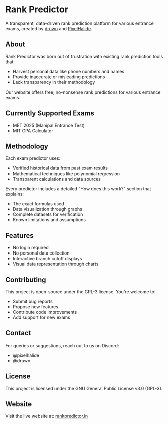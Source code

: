 # Rank Predictor

A transparent, data-driven rank prediction platform for various entrance exams, created by [druwn](https://github.com/druwn) and [PixelHalide](https://github.com/PixelHalide).

## About

Rank Predictor was born out of frustration with existing rank prediction tools that:
- Harvest personal data like phone numbers and names
- Provide inaccurate or misleading predictions
- Lack transparency in their methodology

Our website offers free, no-nonsense rank predictions for various entrance exams.

## Currently Supported Exams

- MET 2025 (Manipal Entrance Test)
- MIT GPA Calculator

## Methodology

Each exam predictor uses:
- Verified historical data from past exam results
- Mathematical techniques like polynomial regression
- Transparent calculations and data sources

Every predictor includes a detailed "How does this work?" section that explains:
- The exact formulas used
- Data visualization through graphs
- Complete datasets for verification
- Known limitations and assumptions

## Features

- No login required
- No personal data collection
- Interactive branch cutoff displays
- Visual data representation through charts

## Contributing

This project is open-source under the GPL-3 license. You're welcome to:
- Submit bug reports
- Propose new features
- Contribute code improvements
- Add support for new exams

## Contact

For queries or suggestions, reach out to us on Discord:
- @pixelhalide
- @druwn

## License

This project is licensed under the GNU General Public License v3.0 (GPL-3).

## Website

Visit the live website at: [rankpredictor.in](https://rankpredictor.in)